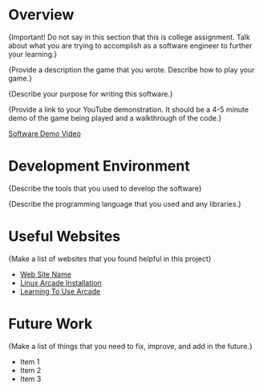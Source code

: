 # Overview

{Important!  Do not say in this section that this is college assignment.  Talk about what you are trying to accomplish as a software engineer to further your learning.}

{Provide a description the game that you wrote. Describe how to play your game.}

{Describe your purpose for writing this software.}

{Provide a link to your YouTube demonstration.  It should be a 4-5 minute demo of the game being played and a walkthrough of the code.}

[Software Demo Video](http://youtube.link.goes.here)

# Development Environment

{Describe the tools that you used to develop the software}

{Describe the programming language that you used and any libraries.}

# Useful Websites

{Make a list of websites that you found helpful in this project}
* [Web Site Name](http://url.link.goes.here)
* [Linux Arcade Installation](https://api.arcade.academy/en/latest/install/linux.html)
* [Learning To Use Arcade](https://opensource.com/article/18/4/easy-2d-game-creation-python-and-arcade)


# Future Work

{Make a list of things that you need to fix, improve, and add in the future.}
* Item 1
* Item 2
* Item 3